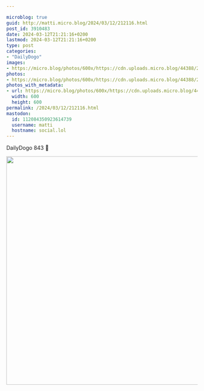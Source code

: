 ```yaml
---

microblog: true
guid: http://matti.micro.blog/2024/03/12/212116.html
post_id: 3910483
date: 2024-03-12T21:21:16+0200
lastmod: 2024-03-12T21:21:16+0200
type: post
categories:
- "DailyDogo"
images:
- https://micro.blog/photos/600x/https://cdn.uploads.micro.blog/44388/2024/a49d66671d394b5296e9b5a1ce4621cc.jpg
photos:
- https://micro.blog/photos/600x/https://cdn.uploads.micro.blog/44388/2024/a49d66671d394b5296e9b5a1ce4621cc.jpg
photos_with_metadata:
- url: https://micro.blog/photos/600x/https://cdn.uploads.micro.blog/44388/2024/a49d66671d394b5296e9b5a1ce4621cc.jpg
  width: 600
  height: 600
permalink: /2024/03/12/212116.html
mastodon:
  id: 112084350923614739
  username: matti
  hostname: social.lol
---
```

DailyDogo 843 🐶

<img src="https://micro.blog/photos/600x/https://blog.martin-haehnel.de/uploads/2024/a49d66671d394b5296e9b5a1ce4621cc.jpg" width="600" height="600" alt="" />

